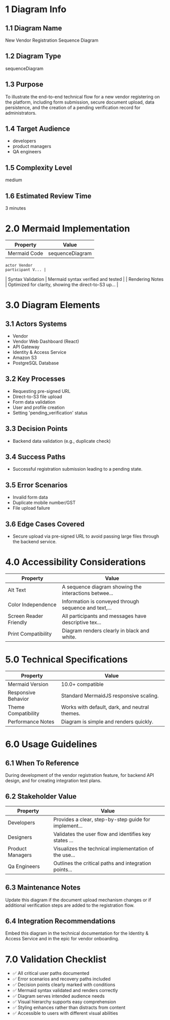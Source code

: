 # 1 Diagram Info

## 1.1 Diagram Name

New Vendor Registration Sequence Diagram

## 1.2 Diagram Type

sequenceDiagram

## 1.3 Purpose

To illustrate the end-to-end technical flow for a new vendor registering on the platform, including form submission, secure document upload, data persistence, and the creation of a pending verification record for administrators.

## 1.4 Target Audience

- developers
- product managers
- QA engineers

## 1.5 Complexity Level

medium

## 1.6 Estimated Review Time

3 minutes

# 2.0 Mermaid Implementation

| Property | Value |
|----------|-------|
| Mermaid Code | sequenceDiagram
    actor Vendor
    participant V... |
| Syntax Validation | Mermaid syntax verified and tested |
| Rendering Notes | Optimized for clarity, showing the direct-to-S3 up... |

# 3.0 Diagram Elements

## 3.1 Actors Systems

- Vendor
- Vendor Web Dashboard (React)
- API Gateway
- Identity & Access Service
- Amazon S3
- PostgreSQL Database

## 3.2 Key Processes

- Requesting pre-signed URL
- Direct-to-S3 file upload
- Form data validation
- User and profile creation
- Setting 'pending_verification' status

## 3.3 Decision Points

- Backend data validation (e.g., duplicate check)

## 3.4 Success Paths

- Successful registration submission leading to a pending state.

## 3.5 Error Scenarios

- Invalid form data
- Duplicate mobile number/GST
- File upload failure

## 3.6 Edge Cases Covered

- Secure upload via pre-signed URL to avoid passing large files through the backend service.

# 4.0 Accessibility Considerations

| Property | Value |
|----------|-------|
| Alt Text | A sequence diagram showing the interactions betwee... |
| Color Independence | Information is conveyed through sequence and text,... |
| Screen Reader Friendly | All participants and messages have descriptive tex... |
| Print Compatibility | Diagram renders clearly in black and white. |

# 5.0 Technical Specifications

| Property | Value |
|----------|-------|
| Mermaid Version | 10.0+ compatible |
| Responsive Behavior | Standard MermaidJS responsive scaling. |
| Theme Compatibility | Works with default, dark, and neutral themes. |
| Performance Notes | Diagram is simple and renders quickly. |

# 6.0 Usage Guidelines

## 6.1 When To Reference

During development of the vendor registration feature, for backend API design, and for creating integration test plans.

## 6.2 Stakeholder Value

| Property | Value |
|----------|-------|
| Developers | Provides a clear, step-by-step guide for implement... |
| Designers | Validates the user flow and identifies key states ... |
| Product Managers | Visualizes the technical implementation of the use... |
| Qa Engineers | Outlines the critical paths and integration points... |

## 6.3 Maintenance Notes

Update this diagram if the document upload mechanism changes or if additional verification steps are added to the registration flow.

## 6.4 Integration Recommendations

Embed this diagram in the technical documentation for the Identity & Access Service and in the epic for vendor onboarding.

# 7.0 Validation Checklist

- ✅ All critical user paths documented
- ✅ Error scenarios and recovery paths included
- ✅ Decision points clearly marked with conditions
- ✅ Mermaid syntax validated and renders correctly
- ✅ Diagram serves intended audience needs
- ✅ Visual hierarchy supports easy comprehension
- ✅ Styling enhances rather than distracts from content
- ✅ Accessible to users with different visual abilities

